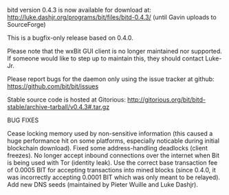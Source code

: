 bitd version 0.4.3 is now available for download at:
http://luke.dashjr.org/programs/bit/files/bitd-0.4.3/ (until Gavin uploads to SourceForge)

This is a bugfix-only release based on 0.4.0.

Please note that the wxBit GUI client is no longer maintained nor supported. If someone would like to step up to maintain this, they should contact Luke-Jr.

Please report bugs for the daemon only using the issue tracker at github:
https://github.com/bit/bit/issues

Stable source code is hosted at Gitorious:
http://gitorious.org/bit/bitd-stable/archive-tarball/v0.4.3#.tar.gz

BUG FIXES

Cease locking memory used by non-sensitive information (this caused a huge performance hit on some platforms, especially noticable during initial blockchain download).
Fixed some address-handling deadlocks (client freezes).
No longer accept inbound connections over the internet when Bit is being used with Tor (identity leak).
Use the correct base transaction fee of 0.0005 BIT for accepting transactions into mined blocks (since 0.4.0, it was incorrectly accepting 0.0001 BIT which was only meant to be relayed).
Add new DNS seeds (maintained by Pieter Wuille and Luke Dashjr).

